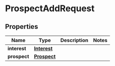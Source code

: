 # ProspectAddRequest

## Properties
Name | Type | Description | Notes
------------ | ------------- | ------------- | -------------
**interest** | [**Interest**](Interest.md) |  | 
**prospect** | [**Prospect**](Prospect.md) |  | 
